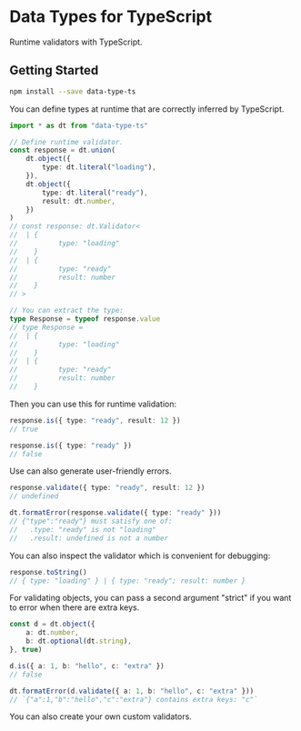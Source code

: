 # Data Types for TypeScript

Runtime validators with TypeScript.

## Getting Started

```sh
npm install --save data-type-ts
```

You can define types at runtime that are correctly inferred by TypeScript.

```ts
import * as dt from "data-type-ts"

// Define runtime validator.
const response = dt.union(
	dt.object({
		type: dt.literal("loading"),
	}),
	dt.object({
		type: dt.literal("ready"),
		result: dt.number,
	})
)
// const response: dt.Validator<
// 	| {
// 			type: "loading"
// 	  }
// 	| {
// 			type: "ready"
// 			result: number
// 	  }
// >

// You can extract the type:
type Response = typeof response.value
// type Response =
// 	| {
// 			type: "loading"
// 	  }
// 	| {
// 			type: "ready"
// 			result: number
// 	  }
```

Then you can use this for runtime validation:

```ts
response.is({ type: "ready", result: 12 })
// true

response.is({ type: "ready" })
// false
```

Use can also generate user-friendly errors.

```ts
response.validate({ type: "ready", result: 12 })
// undefined

dt.formatError(response.validate({ type: "ready" }))
// {"type":"ready"} must satisfy one of:
//   .type: "ready" is not "loading"
//   .result: undefined is not a number
```

You can also inspect the validator which is convenient for debugging:

```ts
response.toString()
// { type: "loading" } | { type: "ready"; result: number }
```

For validating objects, you can pass a second argument "strict" if you want to error when there are extra keys.

```ts
const d = dt.object({
	a: dt.number,
	b: dt.optional(dt.string),
}, true)

d.is({ a: 1, b: "hello", c: "extra" })
// false

dt.formatError(d.validate({ a: 1, b: "hello", c: "extra" }))
// `{"a":1,"b":"hello","c":"extra"} contains extra keys: "c"`
```

You can also create your own custom validators.